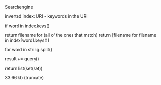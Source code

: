 Searchengine


inverted index:
  URI - keywords in the URI

if word in index.keys()

return filename for (all of the ones that match)
return [filename for filename in index[word].keys()]

for word in string.split()

result += query()

return list(set(set))

33.66 kb (truncate)
